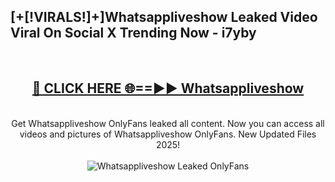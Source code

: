 <h2>[+[!VIRALS!]+]Whatsappliveshow Leaked Video Viral On Social X Trending Now - i7yby</h2>
<br>
<div align="center">
<h2><a href="https://libra.edu.pl?Whatsappliveshow" rel="nofollow">🔴 CLICK HERE 🌐==►► Whatsappliveshow</a></h2>
<br>
Get Whatsappliveshow OnlyFans leaked all content. Now you can access all videos and pictures of Whatsappliveshow OnlyFans. New Updated Files 2025!
<br>
<br>
<a href="https://libra.edu.pl?Whatsappliveshow" rel="nofollow" data-target="animated-image.originalLink"><img src="https://i.ibb.co.com/WyWwxjT/player-gif2.gif" alt="Whatsappliveshow Leaked OnlyFans" style="max-width: 100%; display: inline-block;" data-target="animated-image.originalImage"></a>
</div>
<br>